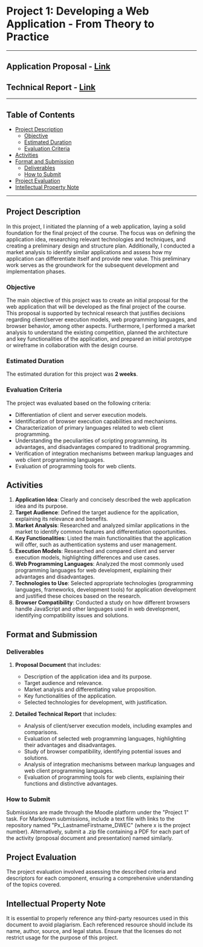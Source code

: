 
# Project 1: Developing a Web Application - From Theory to Practice

---

## Application Proposal - [Link](app_proposal.md)  
## Technical Report - [Link](tech_report.md)

---

## Table of Contents

- [Project Description](#project-description)
    - [Objective](#objective)
    - [Estimated Duration](#estimated-duration)
    - [Evaluation Criteria](#evaluation-criteria)
- [Activities](#activities)
- [Format and Submission](#format-and-submission)
    - [Deliverables](#deliverables)
    - [How to Submit](#how-to-submit)
- [Project Evaluation](#project-evaluation)
- [Intellectual Property Note](#intellectual-property-note)

---

## Project Description

In this project, I initiated the planning of a web application, laying a solid foundation for the final project of the course. The focus was on defining the application idea, researching relevant technologies and techniques, and creating a preliminary design and structure plan. Additionally, I conducted a market analysis to identify similar applications and assess how my application can differentiate itself and provide new value. This preliminary work serves as the groundwork for the subsequent development and implementation phases.

### Objective

The main objective of this project was to create an initial proposal for the web application that will be developed as the final project of the course. This proposal is supported by technical research that justifies decisions regarding client/server execution models, web programming languages, and browser behavior, among other aspects. Furthermore, I performed a market analysis to understand the existing competition, planned the architecture and key functionalities of the application, and prepared an initial prototype or wireframe in collaboration with the design course.

### Estimated Duration

The estimated duration for this project was **2 weeks**.

### Evaluation Criteria

The project was evaluated based on the following criteria:
- Differentiation of client and server execution models.
- Identification of browser execution capabilities and mechanisms.
- Characterization of primary languages related to web client programming.
- Understanding the peculiarities of scripting programming, its advantages, and disadvantages compared to traditional programming.
- Verification of integration mechanisms between markup languages and web client programming languages.
- Evaluation of programming tools for web clients.

## Activities

1. **Application Idea**: Clearly and concisely described the web application idea and its purpose.
2. **Target Audience**: Defined the target audience for the application, explaining its relevance and benefits.
3. **Market Analysis**: Researched and analyzed similar applications in the market to identify common features and differentiation opportunities.
4. **Key Functionalities**: Listed the main functionalities that the application will offer, such as authentication systems and user management.
5. **Execution Models**: Researched and compared client and server execution models, highlighting differences and use cases.
6. **Web Programming Languages**: Analyzed the most commonly used programming languages for web development, explaining their advantages and disadvantages.
7. **Technologies to Use**: Selected appropriate technologies (programming languages, frameworks, development tools) for application development and justified these choices based on the research.
8. **Browser Compatibility**: Conducted a study on how different browsers handle JavaScript and other languages used in web development, identifying compatibility issues and solutions.

## Format and Submission

### Deliverables

1. **Proposal Document** that includes:
    - Description of the application idea and its purpose.
    - Target audience and relevance.
    - Market analysis and differentiating value proposition.
    - Key functionalities of the application.
    - Selected technologies for development, with justification.

2. **Detailed Technical Report** that includes:
    - Analysis of client/server execution models, including examples and comparisons.
    - Evaluation of selected web programming languages, highlighting their advantages and disadvantages.
    - Study of browser compatibility, identifying potential issues and solutions.
    - Analysis of integration mechanisms between markup languages and web client programming languages.
    - Evaluation of programming tools for web clients, explaining their functions and distinctive advantages.

### How to Submit

Submissions are made through the Moodle platform under the "Project 1" task. For Markdown submissions, include a text file with links to the repository named "Px_LastnameFirstname_DWEC" (where x is the project number). Alternatively, submit a .zip file containing a PDF for each part of the activity (proposal document and presentation) named similarly.

## Project Evaluation

The project evaluation involved assessing the described criteria and descriptors for each component, ensuring a comprehensive understanding of the topics covered.

## Intellectual Property Note

It is essential to properly reference any third-party resources used in this document to avoid plagiarism. Each referenced resource should include its name, author, source, and legal status. Ensure that the licenses do not restrict usage for the purpose of this project.
